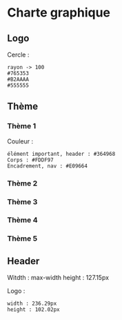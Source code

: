 # Charte graphique

## Logo

Cercle : 

    rayon -> 100
    #765353
    #B2AAAA
    #555555

## Thème

### Thème 1

Couleur :

    élément important, header : #364968
    Corps : #FDDF97
    Encadrement, nav : #E09664

### Thème 2



### Thème 3

### Thème 4

### Thème 5

## Header

Witdth : max-width
height : 127.15px

Logo :

    width : 236.29px
    height : 102.02px       
